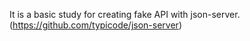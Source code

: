 It is a basic study for creating fake API with json-server. (https://github.com/typicode/json-server)
